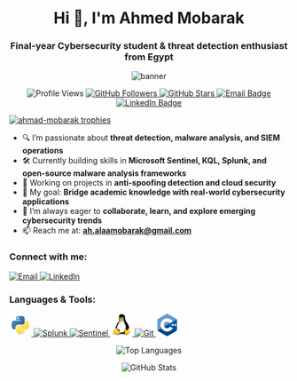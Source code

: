 <h1 align="center">Hi 👋, I'm Ahmed Mobarak</h1>
<h3 align="center">Final-year Cybersecurity student & threat detection enthusiast from Egypt</h3>

<p align="center">
  <img src="https://user-images.githubusercontent.com/74038190/225813708-98b745f2-7d22-48cf-9150-083f1b00d6c9.gif" alt="banner" />
</p>

<p align="center">
  <img src="https://komarev.com/ghpvc/?username=ahmad-mobarak&label=Profile%20views&color=0e75b6&style=flat" alt="Profile Views" />
  <a href="https://github.com/ahmad-mobarak?tab=followers">
    <img src="https://img.shields.io/github/followers/ahmad-mobarak?label=Followers&style=flat&color=0e75b6" alt="GitHub Followers" />
  </a>
  <a href="https://github.com/ahmad-mobarak?tab=repositories">
    <img src="https://img.shields.io/github/stars/ahmad-mobarak?label=Stars&style=flat&color=0e75b6" alt="GitHub Stars" />
  </a>
  <a href="mailto:ah.alaamobarak@gmail.com">
    <img src="https://img.shields.io/badge/Email-ah.alaamobarak@gmail.com-red?style=flat" alt="Email Badge" />
  </a>
  <a href="https://www.linkedin.com/in/ahmedalaamobarak" target="_blank">
    <img src="https://img.shields.io/badge/LinkedIn-Connect-blue?style=flat&logo=linkedin" alt="LinkedIn Badge" />
  </a>
</p>

<p align="left">
  <a href="https://github.com/ryo-ma/github-profile-trophy">
    <img src="https://github-profile-trophy.vercel.app/?username=ahmad-mobarak" alt="ahmad-mobarak trophies" />
  </a>
</p>

- 🔍 I’m passionate about **threat detection, malware analysis, and SIEM operations**
- 🛠 Currently building skills in **Microsoft Sentinel, KQL, Splunk, and open-source malware analysis frameworks**
- 🧪 Working on projects in **anti-spoofing detection and cloud security**
- 🎯 My goal: **Bridge academic knowledge with real-world cybersecurity applications**
- 🤝 I’m always eager to **collaborate, learn, and explore emerging cybersecurity trends**
- 📫 Reach me at: **ah.alaamobarak@gmail.com**

<h3 align="left">Connect with me:</h3>
<p align="left">
  <a href="mailto:ah.alaamobarak@gmail.com" target="_blank">
    <img src="https://cdn-icons-png.flaticon.com/512/732/732200.png" alt="Email" width="40" height="40" />
  </a>
  <a href="https://www.linkedin.com/in/ahmedalaamobarak" target="_blank">
    <img src="https://cdn.jsdelivr.net/gh/devicons/devicon/icons/linkedin/linkedin-original.svg" alt="LinkedIn" width="40" height="40" />
  </a>
</p>

<h3 align="left">Languages & Tools:</h3>
<p align="left">
  <a href="https://www.python.org" target="_blank">
    <img src="https://raw.githubusercontent.com/devicons/devicon/master/icons/python/python-original.svg" alt="Python" width="40" height="40"/>
  </a>
  <a href="https://www.splunk.com/" target="_blank">
    <img src="https://cdn.worldvectorlogo.com/logos/splunk-1.svg" alt="Splunk" width="40" height="40"/>
  </a>
  <a href="https://learn.microsoft.com/en-us/azure/sentinel/" target="_blank">
    <img src="https://seeklogo.com/images/A/azure-sentinel-logo-28844A5BA8-seeklogo.com.png" alt="Sentinel" width="40" height="40"/>
  </a>
  <a href="https://www.linux.org/" target="_blank">
    <img src="https://raw.githubusercontent.com/devicons/devicon/master/icons/linux/linux-original.svg" alt="Linux" width="40" height="40"/>
  </a>
  <a href="https://git-scm.com/" target="_blank">
    <img src="https://www.vectorlogo.zone/logos/git-scm/git-scm-icon.svg" alt="Git" width="40" height="40"/>
  </a>
  <a href="https://www.w3schools.com/cpp/" target="_blank">
    <img src="https://raw.githubusercontent.com/devicons/devicon/master/icons/cplusplus/cplusplus-original.svg" alt="C++" width="40" height="40"/>
  </a>
</p>

<p align="center">
  <img src="https://github-readme-stats.vercel.app/api/top-langs?username=ahmad-mobarak&show_icons=true&locale=en&layout=compact" alt="Top Languages" />
</p>

<p align="center">
  <img src="https://github-readme-stats.vercel.app/api?username=iampawan&&show_icons=true&title_color=ffffff&icon_color=bb2acf&text_color=daf7dc&bg_color=151515" alt="GitHub Stats" />
</p>
